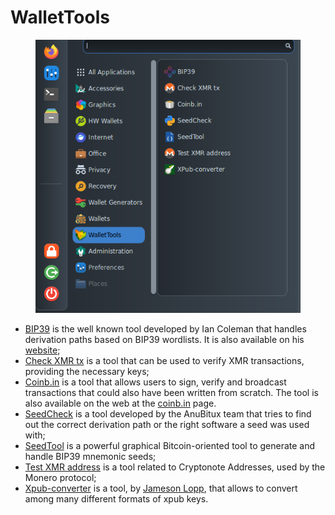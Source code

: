 # WalletTools

<figure><img src="../../.gitbook/assets/WalletTools.png" alt=""><figcaption></figcaption></figure>

* [BIP39](https://github.com/iancoleman/bip39) is the well known tool developed by Ian Coleman that handles derivation paths based on BIP39 wordlists. It is also available on his [website](https://iancoleman.io/bip39/);
* [Check XMR tx](https://github.com/luigi1111/xmr.llcoins.net/blob/master/site/checktx.html) is a tool that can be used to verify XMR transactions, providing the necessary keys;
* [Coinb.in](https://github.com/OutCast3k/coinbin/) is a tool that allows users to sign, verify and broadcast transactions that could also have been written from scratch. The tool is also available on the web at the [coinb.in](https://coinb.in/) page.
* [SeedCheck](https://github.com/ASeriousMister/SeedCheck.py) is a tool developed by the AnuBitux team that tries to find out the correct derivation path or the right software a seed was used with;
* [SeedTool](https://bitcoiner.guide/seed/) is a powerful graphical Bitcoin-oriented tool to generate and handle BIP39 mnemonic seeds;
* [Test XMR address](https://github.com/luigi1111/xmr.llcoins.net/blob/master/site/addresstests.html) is a tool related to Cryptonote Addresses, used by the Monero protocol;
* [Xpub-converter](https://github.com/jlopp/xpub-converter) is a tool, by [Jameson Lopp](https://www.lopp.net/), that allows to convert among many different formats of xpub keys.&#x20;
